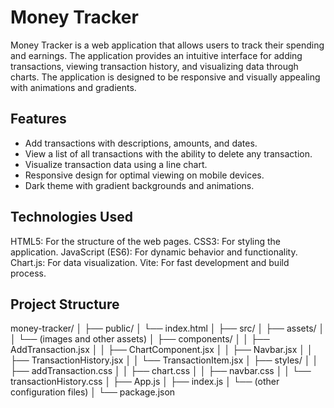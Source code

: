 # Money Tracker

Money Tracker is a web application that allows users to track their spending and earnings. The application provides an intuitive interface for adding transactions, viewing transaction history, and visualizing data through charts. The application is designed to be responsive and visually appealing with animations and gradients.

## Features
- Add transactions with descriptions, amounts, and dates.
- View a list of all transactions with the ability to delete any transaction.
- Visualize transaction data using a line chart.
- Responsive design for optimal viewing on mobile devices.
- Dark theme with gradient backgrounds and animations.

## Technologies Used
HTML5: For the structure of the web pages.
CSS3: For styling the application.
JavaScript (ES6): For dynamic behavior and functionality.
Chart.js: For data visualization.
Vite: For fast development and build process.

## Project Structure

money-tracker/
│
├── public/
│   └── index.html
│
├── src/
│   ├── assets/
│   │   └── (images and other assets)
│   ├── components/
│   │   ├── AddTransaction.jsx
│   │   ├── ChartComponent.jsx
│   │   ├── Navbar.jsx
│   │   ├── TransactionHistory.jsx
│   │   └── TransactionItem.jsx
│   ├── styles/
│   │   ├── addTransaction.css
│   │   ├── chart.css
│   │   ├── navbar.css
│   │   └── transactionHistory.css
│   ├── App.js
│   ├── index.js
│   └── (other configuration files)
│
└── package.json

